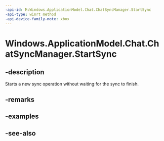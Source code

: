 ```yaml
---
-api-id: M:Windows.ApplicationModel.Chat.ChatSyncManager.StartSync
-api-type: winrt method
-api-device-family-note: xbox
---
```


<!-- Method syntax
public void StartSync()
-->

# Windows.ApplicationModel.Chat.ChatSyncManager.StartSync

## -description
Starts a new sync operation without waiting for the sync to finish.

## -remarks

## -examples

## -see-also
